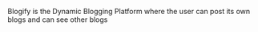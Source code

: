 Blogify is the Dynamic Blogging Platform where the user can post its own blogs and can see other blogs
